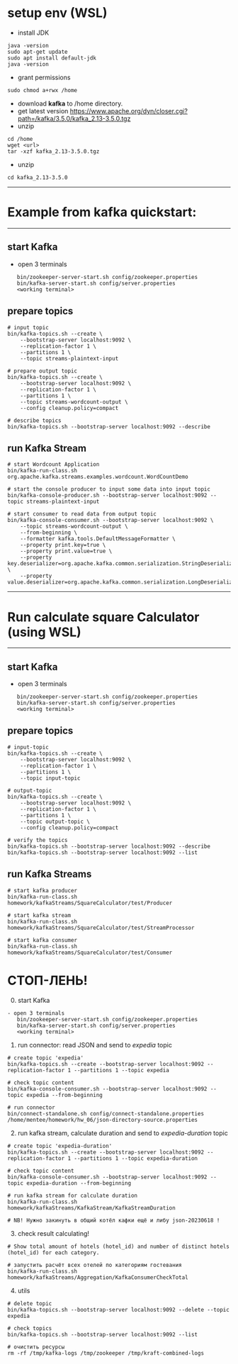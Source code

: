 # setup env (WSL)
- install JDK
```shell
java -version
sudo apt-get update
sudo apt install default-jdk
java -version
```
- grant permissions
```shell
sudo chmod a+rwx /home
```
- download **kafka** to /home directory.
- get latest version https://www.apache.org/dyn/closer.cgi?path=/kafka/3.5.0/kafka_2.13-3.5.0.tgz
- unzip
```shell
cd /home
wget <url>
tar -xzf kafka_2.13-3.5.0.tgz
```
- unzip
```commandline
cd kafka_2.13-3.5.0
```


---
# Example from kafka quickstart:

---
## start Kafka
- open 3 terminals
```shell
   bin/zookeeper-server-start.sh config/zookeeper.properties 
   bin/kafka-server-start.sh config/server.properties
   <working terminal>
```

## prepare topics
```shell
# input topic
bin/kafka-topics.sh --create \
    --bootstrap-server localhost:9092 \
    --replication-factor 1 \
    --partitions 1 \
    --topic streams-plaintext-input

# prepare output topic
bin/kafka-topics.sh --create \
    --bootstrap-server localhost:9092 \
    --replication-factor 1 \
    --partitions 1 \
    --topic streams-wordcount-output \
    --config cleanup.policy=compact

# describe topics
bin/kafka-topics.sh --bootstrap-server localhost:9092 --describe
```

## run Kafka Stream
```shell
# start Wordcount Application
bin/kafka-run-class.sh org.apache.kafka.streams.examples.wordcount.WordCountDemo

# start the console producer to input some data into input topic
bin/kafka-console-producer.sh --bootstrap-server localhost:9092 --topic streams-plaintext-input

# start consumer to read data from output topic
bin/kafka-console-consumer.sh --bootstrap-server localhost:9092 \
    --topic streams-wordcount-output \
    --from-beginning \
    --formatter kafka.tools.DefaultMessageFormatter \
    --property print.key=true \
    --property print.value=true \
    --property key.deserializer=org.apache.kafka.common.serialization.StringDeserializer \
    --property value.deserializer=org.apache.kafka.common.serialization.LongDeserializer
```

---
# Run calculate square Calculator (using WSL)

---
## start Kafka
- open 3 terminals
```shell
   bin/zookeeper-server-start.sh config/zookeeper.properties 
   bin/kafka-server-start.sh config/server.properties
   <working terminal>
```

## prepare topics
```shell
# input-topic
bin/kafka-topics.sh --create \
    --bootstrap-server localhost:9092 \
    --replication-factor 1 \
    --partitions 1 \
    --topic input-topic

# output-topic
bin/kafka-topics.sh --create \
    --bootstrap-server localhost:9092 \
    --replication-factor 1 \
    --partitions 1 \
    --topic output-topic \
    --config cleanup.policy=compact

# verify the topics
bin/kafka-topics.sh --bootstrap-server localhost:9092 --describe
bin/kafka-topics.sh --bootstrap-server localhost:9092 --list
```

## run Kafka Streams
```shell
# start kafka producer
bin/kafka-run-class.sh homework/kafkaStreams/SquareCalculator/test/Producer

# start kafka stream
bin/kafka-run-class.sh homework/kafkaStreams/SquareCalculator/test/StreamProcessor

# start kafka consumer
bin/kafka-run-class.sh homework/kafkaStreams/SquareCalculator/test/Consumer

```

# СТОП-ЛЕНЬ!

0. start Kafka
```shell
- open 3 terminals
   bin/zookeeper-server-start.sh config/zookeeper.properties 
   bin/kafka-server-start.sh config/server.properties
   <working terminal>
```


1. run connector: read JSON and send to _expedia_ topic
```shell
# create topic 'expedia'
bin/kafka-topics.sh --create --bootstrap-server localhost:9092 --replication-factor 1 --partitions 1 --topic expedia

# check topic content
bin/kafka-console-consumer.sh --bootstrap-server localhost:9092 --topic expedia --from-beginning

# run connector
bin/connect-standalone.sh config/connect-standalone.properties /home/mentee/homework/hw_06/json-directory-source.properties
```

2. run kafka stream, calculate duration and send to _expedia-duration_ topic
```shell
# create topic 'expedia-duration'
bin/kafka-topics.sh --create --bootstrap-server localhost:9092 --replication-factor 1 --partitions 1 --topic expedia-duration

# check topic content
bin/kafka-console-consumer.sh --bootstrap-server localhost:9092 --topic expedia-duration --from-beginning

# run kafka stream for calculate duration
bin/kafka-run-class.sh homework/kafkaStreams/KafkaStream/KafkaStreamDuration

# NB! Нужно закинуть в общий котёл кафки ещё и либу json-20230618 !
```

3. check result calculating!
```shell
# Show total amount of hotels (hotel_id) and number of distinct hotels (hotel_id) for each category.

# запустить расчёт всех отелей по категориям гостевания
bin/kafka-run-class.sh homework/kafkaStreams/Aggregation/KafkaConsumerCheckTotal
```

4. utils
```shell
# delete topic
bin/kafka-topics.sh --bootstrap-server localhost:9092 --delete --topic expedia

# check topics
bin/kafka-topics.sh --bootstrap-server localhost:9092 --list

# очистить ресурсы
rm -rf /tmp/kafka-logs /tmp/zookeeper /tmp/kraft-combined-logs
```
